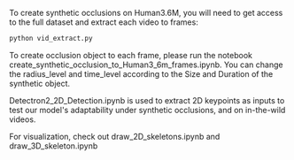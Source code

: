 To create synthetic occlusions on Human3.6M, you will need to get access to the full dataset and extract each video to frames:
```bash
python vid_extract.py
```

To create occlusion object to each frame, please run the notebook create_synthetic_occlusion_to_Human3_6m_frames.ipynb. You can change the radius_level and time_level according to the Size and Duration of the synthetic object.

Detectron2_2D_Detection.ipynb is used to extract 2D keypoints as inputs to test our model's adaptability under synthetic occlusions, and on in-the-wild videos.

For visualization, check out draw_2D_skeletons.ipynb and draw_3D_skeleton.ipynb

